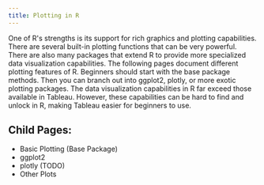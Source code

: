 ```yaml
---
title: Plotting in R
---
```


One of R's strengths is its support for rich graphics and plotting capabilities.  There are several built-in plotting functions that can be very powerful.  There are also many packages that extend R to provide more specialized data visualization capabilities.  The following pages document different plotting features of R.  Beginners should start with the base package methods.  Then you can branch out into ggplot2, plotly, or more exotic plotting packages.  The data visualization capabilities in R far exceed those available in Tableau.  However, these capabilities can be hard to find and unlock in R, making Tableau easier for beginners to use.

## Child Pages:

* Basic Plotting (Base Package)
* ggplot2
* plotly (TODO)
* Other Plots
